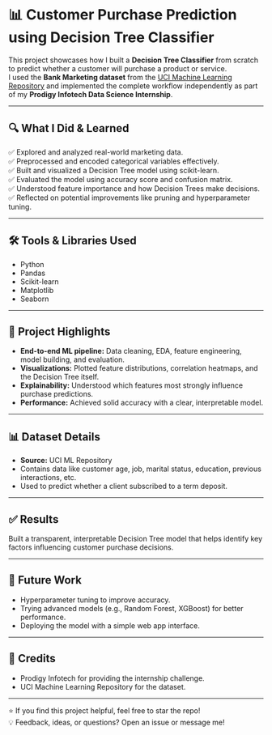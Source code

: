 # 📊 Customer Purchase Prediction using Decision Tree Classifier

This project showcases how I built a **Decision Tree Classifier** from scratch to predict whether a customer will purchase a product or service.  
I used the **Bank Marketing dataset** from the [UCI Machine Learning Repository](https://archive.ics.uci.edu/ml/datasets/Bank+Marketing) and implemented the complete workflow independently as part of my **Prodigy Infotech Data Science Internship**.

---

## 🔍 What I Did & Learned
✅ Explored and analyzed real-world marketing data.  
✅ Preprocessed and encoded categorical variables effectively.  
✅ Built and visualized a Decision Tree model using scikit-learn.  
✅ Evaluated the model using accuracy score and confusion matrix.  
✅ Understood feature importance and how Decision Trees make decisions.  
✅ Reflected on potential improvements like pruning and hyperparameter tuning.

---

## 🛠 Tools & Libraries Used
- Python
- Pandas
- Scikit-learn
- Matplotlib
- Seaborn

---

## 🚀 Project Highlights
- **End-to-end ML pipeline:** Data cleaning, EDA, feature engineering, model building, and evaluation.
- **Visualizations:** Plotted feature distributions, correlation heatmaps, and the Decision Tree itself.
- **Explainability:** Understood which features most strongly influence purchase predictions.
- **Performance:** Achieved solid accuracy with a clear, interpretable model.

---

## 📊 Dataset Details
- **Source:** UCI ML Repository
- Contains data like customer age, job, marital status, education, previous interactions, etc.
- Used to predict whether a client subscribed to a term deposit.

---

## ✅ Results
Built a transparent, interpretable Decision Tree model that helps identify key factors influencing customer purchase decisions.

---

## 📌 Future Work
- Hyperparameter tuning to improve accuracy.
- Trying advanced models (e.g., Random Forest, XGBoost) for better performance.
- Deploying the model with a simple web app interface.

---

## 🙌 Credits
- Prodigy Infotech for providing the internship challenge.
- UCI Machine Learning Repository for the dataset.

---

⭐ If you find this project helpful, feel free to star the repo!  
💡 Feedback, ideas, or questions? Open an issue or message me!
